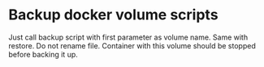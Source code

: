 # Backup docker volume scripts
Just call backup script with first parameter as volume name. Same with restore. Do not rename file. Container with this volume should be stopped before backing it up.